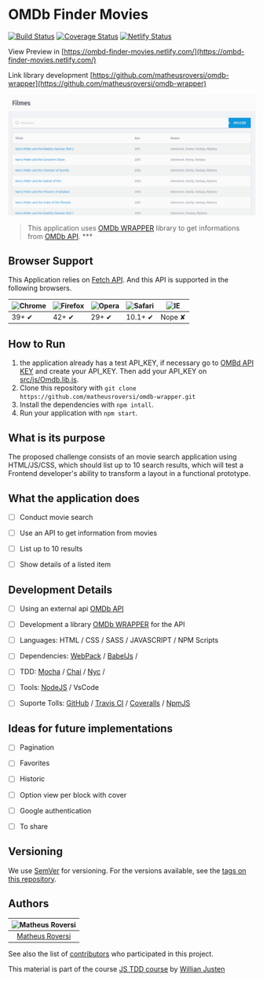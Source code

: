 # OMDb Finder Movies

[![Build Status](https://travis-ci.com/matheusroversi/ombd-finder-movies.svg?branch=master)](https://travis-ci.com/matheusroversi/ombd-finder-movies) [![Coverage Status](https://coveralls.io/repos/github/matheusroversi/ombd-finder-movies/badge.svg?branch=master)](https://coveralls.io/github/matheusroversi/ombd-finder-movies?branch=master) [![Netlify Status](https://api.netlify.com/api/v1/badges/f4dc3902-6ac9-4150-91cb-5f896f4678cc/deploy-status)](https://app.netlify.com/sites/ombd-finder-movies/deploys)

View Preview in [https://ombd-finder-movies.netlify.com/](https://ombd-finder-movies.netlify.com/)

Link library development [https://github.com/matheusroversi/omdb-wrapper](https://github.com/matheusroversi/omdb-wrapper)

![OMDb API Finder Movies - OMDb API Screenshot](src/images/screenshot.png)

> This application uses [OMDb WRAPPER](https://github.com/matheusroversi/omdb-wrapper) library to get informations from [OMDb API](https://www.omdbapi.com/). ***

## Browser Support

This Application relies on [Fetch API](https://fetch.spec.whatwg.org/). And this API is supported in the following browsers.

![Chrome](https://cloud.githubusercontent.com/assets/398893/3528328/23bc7bc4-078e-11e4-8752-ba2809bf5cce.png) | ![Firefox](https://cloud.githubusercontent.com/assets/398893/3528329/26283ab0-078e-11e4-84d4-db2cf1009953.png) | ![Opera](https://cloud.githubusercontent.com/assets/398893/3528330/27ec9fa8-078e-11e4-95cb-709fd11dac16.png) | ![Safari](https://cloud.githubusercontent.com/assets/398893/3528331/29df8618-078e-11e4-8e3e-ed8ac738693f.png) | ![IE](https://cloud.githubusercontent.com/assets/398893/3528325/20373e76-078e-11e4-8e3a-1cb86cf506f0.png) |
--- | --- | --- | --- | --- |
39+ ✔ | 42+ ✔ | 29+ ✔ | 10.1+ ✔ | Nope ✘ |

## How to Run

1. the application already has a test API_KEY, if necessary go to [OMBd API KEY](https://www.omdbapi.com/apikey.aspx) and create your API_KEY. Then add your API_KEY on [src/js/Omdb.lib.js](src/js/Omdb.lib.js).
2. Clone this repository with `git clone https://github.com/matheusroversi/omdb-wrapper.git`
2. Install the dependencies with `npm intall`.
3. Run your application with `npm start`.


## What is its purpose

The proposed challenge consists of an movie search application using HTML/JS/CSS, which should list up to 10 search results, which will test a Frontend developer's ability to transform a layout in a functional prototype.


## What the application does

- [ ] Conduct movie search
- [ ] Use an API to get information from movies
- [ ] List up to 10 results
- [ ] Show details of a listed item


## Development Details

- [ ] Using an external api [OMDb API](https://www.omdbapi.com/)
- [ ] Development a library [OMDb WRAPPER](https://github.com/matheusroversi/omdb-wrapper) for the API 
- [ ] Languages: HTML / CSS / SASS / JAVASCRIPT / NPM Scripts
- [ ] Dependencies: [WebPack](https://webpack.js.org/) / [BabelJs](https://babeljs.io) / 
- [ ] TDD: [Mocha](https://mochajs.org/) / [Chai](https://www.chaijs.com/) / [Nyc](https://www.npmjs.com/package/nyc) / 
- [ ] Tools: [NodeJS](https://nodejs.org) / VsCode
- [ ] Suporte Tolls: [GitHub](https://github.com/) / [Travis CI](https://travis-ci.com/) / [Coveralls](https://coveralls.io/) / [NpmJS](https://www.npmjs.com/)


## Ideas for future implementations

- [ ] Pagination
- [ ] Favorites
- [ ] Historic
- [ ] Option view per block with cover
- [ ] Google authentication
- [ ] To share


## Versioning

We use [SemVer](http://semver.org/) for versioning. For the versions available, see the [tags on this repository](https://github.com/matheusroversi/spotify-wrapper-player/tags).

## Authors

| ![Matheus Roversi](https://avatars0.githubusercontent.com/u/28660799?s=400&u=019316acbead599a5010f42c1d5f1ad5297a154c&v=4)|
|:---------------------:|
|  [Matheus Roversi](https://github.com/matheusroversi/)   |

See also the list of [contributors](https://github.com/matheusroversi/omdb-wrapper/contributors) who participated in this project.

This material is part of the course [JS TDD course](https://willianjusten.com.br/cursos/) by [Willian Justen](https://github.com/willianjusten/) 
